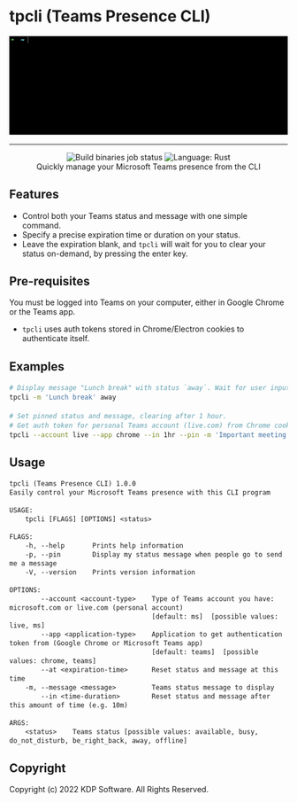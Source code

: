 # tpcli (Teams Presence CLI)

<p align="center">
  <img alt="tpcli demo gif" src="img/tpcli_demo.gif">
</p>
<hr>
<p align="center">
  <img alt="Build binaries job status" src="https://github.com/kdp-dev/tpcli/actions/workflows/ci.yaml/badge.svg">
  <img alt="Language: Rust" src="https://img.shields.io/badge/language-Rust-orange"><br>
  Quickly manage your Microsoft Teams presence from the CLI
</p>

## Features

- Control both your Teams status and message with one simple command.
- Specify a precise expiration time or duration on your status.
- Leave the expiration blank, and `tpcli` will wait for you to clear your status on-demand, by pressing the enter key.

## Pre-requisites

You must be logged into Teams on your computer, either in Google Chrome or the Teams app.

- `tpcli` uses auth tokens stored in Chrome/Electron cookies to authenticate itself.

## Examples

```bash
# Display message "Lunch break" with status `away`. Wait for user input to clear.
tpcli -m 'Lunch break' away

# Set pinned status and message, clearing after 1 hour.
# Get auth token for personal Teams account (live.com) from Chrome cookies
tpcli --account live --app chrome --in 1hr --pin -m 'Important meeting' do_not_disturb
```

## Usage

```
tpcli (Teams Presence CLI) 1.0.0
Easily control your Microsoft Teams presence with this CLI program

USAGE:
    tpcli [FLAGS] [OPTIONS] <status>

FLAGS:
    -h, --help       Prints help information
    -p, --pin        Display my status message when people go to send me a message
    -V, --version    Prints version information

OPTIONS:
        --account <account-type>    Type of Teams account you have: microsoft.com or live.com (personal account)
                                    [default: ms]  [possible values: live, ms]
        --app <application-type>    Application to get authentication token from (Google Chrome or Microsoft Teams app)
                                    [default: teams]  [possible values: chrome, teams]
        --at <expiration-time>      Reset status and message at this time
    -m, --message <message>         Teams status message to display
        --in <time-duration>        Reset status and message after this amount of time (e.g. 10m)

ARGS:
    <status>    Teams status [possible values: available, busy, do_not_disturb, be_right_back, away, offline]
```

## Copyright

Copyright (c) 2022 KDP Software. All Rights Reserved.
